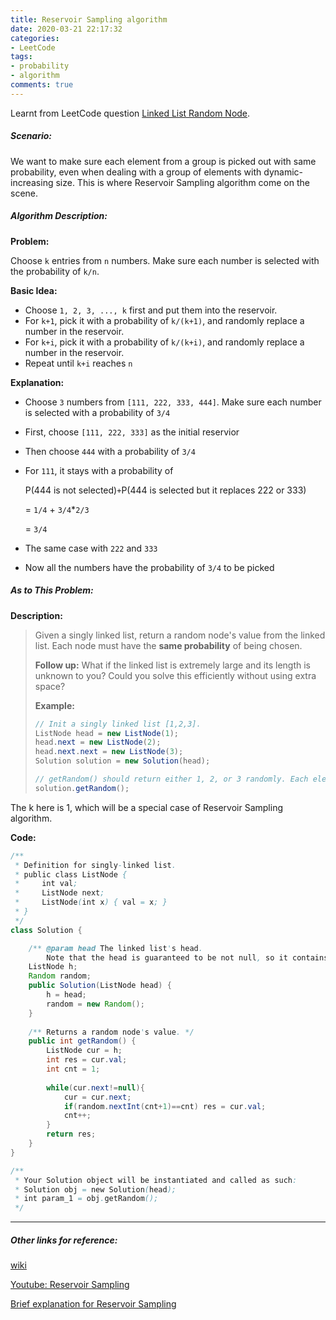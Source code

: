 ```yaml
---
title: Reservoir Sampling algorithm
date: 2020-03-21 22:17:32
categories:
- LeetCode
tags: 
- probability
- algorithm
comments: true
---
```


Learnt from LeetCode question [Linked List Random Node](<https://leetcode.com/problems/linked-list-random-node/>). 

##### Scenario:

 We want to make sure each element from a group is picked out with same probability, even when dealing with a group of elements with dynamic-increasing size. This is where Reservoir Sampling algorithm come on the scene.



##### Algorithm Description:

**Problem:**

Choose `k` entries from `n` numbers. Make sure each number is selected with the probability of `k/n`.

**Basic Idea:**

* Choose `1, 2, 3, ..., k` first and put them into the reservoir.
* For `k+1`, pick it with a probability of `k/(k+1)`, and randomly replace a number in the reservoir.
* For `k+i`, pick it with a probability of `k/(k+i)`, and randomly replace a number in the reservoir.
* Repeat until `k+i` reaches `n`

**Explanation:**

* Choose `3` numbers from `[111, 222, 333, 444]`. Make sure each number is selected with a probability of `3/4`

* First, choose `[111, 222, 333]` as the initial reservior

* Then choose `444` with a probability of `3/4`

* For `111`, it stays with a probability of

  P(444 is not selected)` + `P(444 is selected but it replaces 222 or 333)

  = `1/4` + `3/4`*`2/3`

  = `3/4`

* The same case with `222` and `333`

* Now all the numbers have the probability of `3/4` to be picked



##### As to This Problem:

**Description:**

>Given a singly linked list, return a random node's value from the linked list. Each node must have the **same probability** of being chosen.
>
>**Follow up:**
>What if the linked list is extremely large and its length is unknown to you? Could you solve this efficiently without using extra space?
>
>**Example:**
>
>```java
>// Init a singly linked list [1,2,3].
>ListNode head = new ListNode(1);
>head.next = new ListNode(2);
>head.next.next = new ListNode(3);
>Solution solution = new Solution(head);
>
>// getRandom() should return either 1, 2, or 3 randomly. Each element should have equal probability of returning.
>solution.getRandom();
>```

The k here is 1, which will be a special case of Reservoir Sampling algorithm.

**Code:**

```java
/**
 * Definition for singly-linked list.
 * public class ListNode {
 *     int val;
 *     ListNode next;
 *     ListNode(int x) { val = x; }
 * }
 */
class Solution {

    /** @param head The linked list's head.
        Note that the head is guaranteed to be not null, so it contains at least one node. */
    ListNode h;
    Random random;
    public Solution(ListNode head) {
        h = head;
        random = new Random();
    }
    
    /** Returns a random node's value. */
    public int getRandom() {
        ListNode cur = h;
        int res = cur.val;
        int cnt = 1;
        
        while(cur.next!=null){
            cur = cur.next;
            if(random.nextInt(cnt+1)==cnt) res = cur.val;
            cnt++;
        }
        return res;
    }
}

/**
 * Your Solution object will be instantiated and called as such:
 * Solution obj = new Solution(head);
 * int param_1 = obj.getRandom();
 */
```



---

##### Other links for reference:

[wiki](<https://en.wikipedia.org/wiki/Reservoir_sampling>)

[Youtube: Reservoir Sampling](<https://www.youtube.com/watch?v=A1iwzSew5QY>)

[Brief explanation for Reservoir Sampling](<https://leetcode.com/problems/linked-list-random-node/discuss/85659/Brief-explanation-for-Reservoir-Sampling>)

